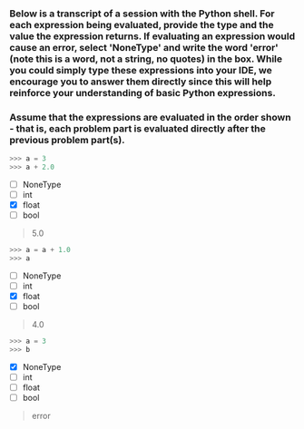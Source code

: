 ### Below is a transcript of a session with the Python shell. For each expression being evaluated, provide the type and the value the expression returns. If evaluating an expression would cause an error, select 'NoneType' and write the word 'error' (note this is a word, not a string, no quotes) in the box. While you could simply type these expressions into your IDE, we encourage you to answer them directly since this will help reinforce your understanding of basic Python expressions.

### Assume that the expressions are evaluated in the order shown - that is, each problem part is evaluated directly after the previous problem part(s).
```py
>>> a = 3
>>> a + 2.0 
```

- [ ] NoneType
- [ ] int
- [x] float
- [ ] bool

> 5.0

```py
>>> a = a + 1.0
>>> a 
```

- [ ] NoneType
- [ ] int
- [x] float
- [ ] bool

> 4.0


```py
>>> a = 3
>>> b
```

- [x] NoneType
- [ ] int
- [ ] float
- [ ] bool

> error